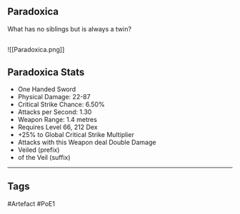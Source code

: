 ## Paradoxica
What has no siblings but is always a twin?
##
![[Paradoxica.png]]
## Paradoxica Stats
- One Handed Sword
- Physical Damage: 22-87
- Critical Strike Chance: 6.50%
- Attacks per Second: 1.30
- Weapon Range: 1.4 metres
- Requires Level 66, 212 Dex
- +25% to Global Critical Strike Multiplier
- Attacks with this Weapon deal Double Damage
- Veiled (prefix)
- of the Veil (suffix)


---
## Tags
#Artefact
#PoE1